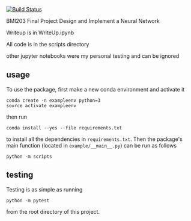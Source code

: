 [![Build
Status](https://travis-ci.org/egilbertson-ucsf/Final_Project_Skeleton.svg?branch=master)](https://travis-ci.org/egilbertson-ucsf/Final_Project_Skeleton)

BMI203 Final Project
Design and Implement a Neural Network

Writeup is in WriteUp.ipynb

All code is in the scripts directory

other jupyter notebooks were my personal testing and can be ignored

## usage

To use the package, first make a new conda environment and activate it

```
conda create -n exampleenv python=3
source activate exampleenv
```

then run

```
conda install --yes --file requirements.txt
```

to install all the dependencies in `requirements.txt`. Then the package's
main function (located in `example/__main__.py`) can be run as follows

```
python -m scripts
```

## testing

Testing is as simple as running

```
python -m pytest
```

from the root directory of this project.
